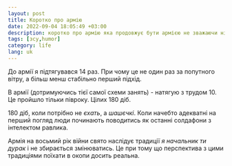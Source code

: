 ```yaml
---
layout: post
title: Коротко про армію
date: 2022-09-04 18:05:49 +03:00
description: коротко про армію яка продовжує бути армією не зважаючи ні на що
tags: [зсу,humor]
category: life
lang: uk
---
```


До армії я підтягувався 14 раз.
При чому це не один раз за попутного вітру, а більш менш стабільно перший підхід.

В армії (дотримуючись тієї самої схеми занять) - натягую з трудом 10. Це пройшло тільки півроку. 
Цілих 180 діб.

180 діб, коли потрібно не _єхать_, а _шашєчкі_.
Коли начебто адекватні на перший погляд люди починають поводитись як останні солдафони з інтелектом равлика.
 
Армія на восьмий рік війни свято наслідує традиції _я начальник ти дурак_ і не збирається змінюватись.
Це при тому що перспектива з цими традиціями поїхати в окопи досить реальна.